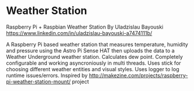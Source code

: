 # Weather Station

Raspberry Pi + Raspbian Weather Station By Uladzislau Bayouski https://www.linkedin.com/in/uladzislau-bayouski-a7474111b/

A Raspberry Pi based weather station that measures temperature, humidity and pressure using the Astro Pi Sense HAT then uploads the data to a Weather Underground weather station. Calculates dew point. Completely configurable and working asyncroniously in multi threads. Uses stick for choosing different weather entities and visual styles. Uses logger to log runtime issues/errors.
Inspired by http://makezine.com/projects/raspberry-pi-weather-station-mount/ project
